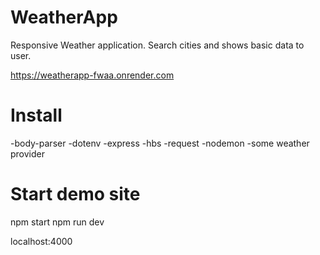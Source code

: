 # WeatherApp
Responsive Weather application. Search cities and shows basic data to user.

https://weatherapp-fwaa.onrender.com

# Install
-body-parser
-dotenv
-express
-hbs
-request
-nodemon
-some weather provider


# Start demo site
npm start
npm run dev

localhost:4000


